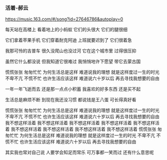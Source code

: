 ### 活着-郝云
https://music.163.com/#/song?id=27646786&autoplay=0

每天站在高楼上
看着地上的小蚂蚁
它们的头很大
它们的腿很细

它们拿着苹果手机
它们穿着耐克阿迪
上班就要迟到了
它们很着急

我那可怜的吉普车
很久没爬山也没过河
它在这个城市里
过得很压抑

虽然它什么都没说
但我知道它很难过
我悄悄地许下愿望
带它去蒙古国

慌慌张张 匆匆忙忙
为何生活总是这样
难道说我的理想
就是这样度过一生的时光
不卑不亢 不慌不忙
也许生活应该这样
难道说六十岁以后
再去寻找我想要的自由

一年一年飞逝而去
还是那一点点小积蓄
我喜欢的好多东西
还是买不起

生活总是麻烦不断
到现在我还没习惯
都说钱是王八蛋
可长得真好看

慌慌张张 匆匆忙忙
为何生活总是这样
难道说我的理想
就是这样度过一生的时光
不卑不亢 不慌不忙
也许生活应该这样
难道说六十岁以后
再去寻找我想要的自由
我不想这样活着
我不想这样活着
我不想这样活着
我不想这样活着
我不想这样活着
我不想这样活着
我不想这样活着
我不想这样活着
我不想这样活着
慌慌张张 匆匆忙忙
为何生活总是这样
难道说我的理想
就是这样度过一生的时光
不卑不亢 不慌不忙
也许生活应该这样
难道说六十岁以后
再去寻找我想要的自由

其实我也常对自己说
人要学会知足而常乐
可万事都一笑而过
还有什么意思呢
